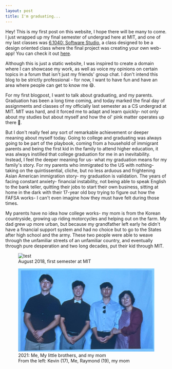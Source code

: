 ```yaml
---
layout: post
title: I'm graduating...
---
```


Hey! This is my first post on this website, I hope there will be many to come.
I just wrapped up my final semester of undergrad here at MIT, and one of my last classes was [6.1040: Software Studio](https://61040-fa22.github.io/), a class designed to be a design oriented class where the final project was creating your own web-app! You can check it out [here](https://ourspace.jasyang.com).

Although this is just a static website, I was inspired to create a domain where I can showcase my work, as well as voice my opinions on certain topics in a forum that isn't just my friends' group chat. I don't intend this blog to be strictly professional - for now, I want to have fun and have an area where people can get to know me 😄. 

For my first blogpost, I want to talk about graduating, and my parents. Graduation has been a long time coming, and today marked the final day of assignments and classes of my officially last semester as a CS undergrad at MIT. MIT was hard, and it forced me to adapt and learn quickly- not only about my studies but about myself and how the ol' pink matter operates up there 🧠. 

But I don't really feel any sort of remarkable achievement or deeper meaning about myself today. Going to college and graduating was always going to be part of the playbook, coming from a household of immigrant parents and being the first kid in the family to attend higher education, it was always instilled that college graduation for me in an inevitability. Instead, I feel the deeper meaning for us- what my graduation means for my family's story. For my parents who immigrated to the US with nothing- taking on the quintissential, cliche, but no less arduous and frightening Asian American immigration story- my graduation is validation. The years of facing constant anxiety- financial instability, not being able to speak English to the bank teller, quitting their jobs to start their own business, sitting at home in the dark with their 17-year old boy trying to figure out how the FAFSA works- I can't even imagine how they must have felt during those times. 

My parents have no idea how college works- my mom is from the Korean countryside, growing up riding motorcycles and helping out on the farm. My dad grew up more urban, but because my grandfather left early he didn't have a financial support system and had no choice but to go to the States after high school and the army. These two people were able to weave through the unfamiliar streets of an unfamiliar country, and eventually through pure desperation and two long decades, put their kid through MIT.  
<figure>
<img src="../assets/mit-first-day.png"
     alt="test"
     width="750" />
<figcaption>August 2018, first semester at MIT</figcaption>
</figure>

<figure>
<img src="../assets/brothers-and-mom.jpg"
     alt="test"
     width="750" />
<figcaption>2021: Me, My little brothers, and my mom</figcaption>
<figcaption>From the left: Kevin (17), Me, Raymond (19), my mom</figcaption>
</figure>